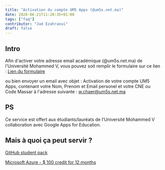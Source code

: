 ```yaml
---
title: "Activation du compte UM5 Apps (@um5s.net.ma)"
date: 2020-06-21T11:20:35+01:00
tags: ["faq"]
contributor: "Jad Ezahraoui"
draft: false
---
```


## Intro

Afin d'activer votre adresse email académique (@um5s.net.ma) de l'Université Mohammed V, vous pouvez soit remplir le formulaire sur ce lien : [Lien du formulaire](https://docs.google.com/forms/d/1OBTIX4zL_OHaLsm2g9sB5M5J-BubymVCnYhqrXe_cMs/viewform?edit_requested=true) 

ou bien envoyer un email avec objet : Activation de votre compte UM5 Apps, contenant votre Nom, Prenom et Email personel et votre CNE ou Code Massar à l'adresse suivante : w.chaer@um5s.net.ma

## PS

Ce service est offert aux étudiants/lauréats de l'Université Mohammed V collaboration avec Google Apps for Education.

## Mais à quoi ça peut servir ?

[GitHub student pack](https://medium.com/ieee-ensias-student-branch/github-student-pack-2faff232641e) 

[Microsoft Azure - $ 100 credit for 12 months](https://medium.com/ieee-ensias-student-branch/microsoft-azure-for-students-starter-115ddeaa204c) 